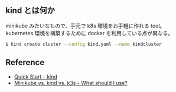 ## kind とは何か

minikube みたいなもので、手元で k8s 環境をお手軽に作れる tool。kubernetes 環境を構築するために docker を利用している点が異なる。

```bash
$ kind create cluster --config kind.yaml --name kindcluster
```

## Reference

- [Quick Start - kind](https://kind.sigs.k8s.io/docs/user/quick-start/)
- [Minikube vs. kind vs. k3s - What should I use?](https://shipit.dev/posts/minikube-vs-kind-vs-k3s.html)
